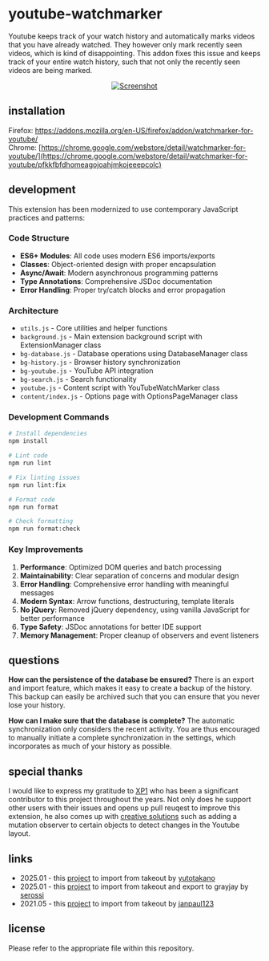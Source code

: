 # youtube-watchmarker

Youtube keeps track of your watch history and automatically marks videos that you have already watched. They however only mark recently seen videos, which is kind of disappointing. This addon fixes this issue and keeps track of your entire watch history, such that not only the recently seen videos are being marked.

<p align="center"><a href="https://sniklaus.com/youwatch"><img src="https://content.sniklaus.com/youwatch/screenshot.jpg" alt="Screenshot"></a></p>

## installation

Firefox: https://addons.mozilla.org/en-US/firefox/addon/watchmarker-for-youtube/
<br />
Chrome: [https://chrome.google.com/webstore/detail/watchmarker-for-youtube/](https://chrome.google.com/webstore/detail/watchmarker-for-youtube/pfkkfbfdhomeagojoahjmkojeeepcolc)

## development

This extension has been modernized to use contemporary JavaScript practices and patterns:

### Code Structure

- **ES6+ Modules**: All code uses modern ES6 imports/exports
- **Classes**: Object-oriented design with proper encapsulation
- **Async/Await**: Modern asynchronous programming patterns
- **Type Annotations**: Comprehensive JSDoc documentation
- **Error Handling**: Proper try/catch blocks and error propagation

### Architecture

- `utils.js` - Core utilities and helper functions
- `background.js` - Main extension background script with ExtensionManager class
- `bg-database.js` - Database operations using DatabaseManager class
- `bg-history.js` - Browser history synchronization
- `bg-youtube.js` - YouTube API integration
- `bg-search.js` - Search functionality
- `youtube.js` - Content script with YouTubeWatchMarker class
- `content/index.js` - Options page with OptionsPageManager class

### Development Commands

```bash
# Install dependencies
npm install

# Lint code
npm run lint

# Fix linting issues
npm run lint:fix

# Format code
npm run format

# Check formatting
npm run format:check
```

### Key Improvements

1. **Performance**: Optimized DOM queries and batch processing
2. **Maintainability**: Clear separation of concerns and modular design
3. **Error Handling**: Comprehensive error handling with meaningful messages
4. **Modern Syntax**: Arrow functions, destructuring, template literals
5. **No jQuery**: Removed jQuery dependency, using vanilla JavaScript for better performance
6. **Type Safety**: JSDoc annotations for better IDE support
7. **Memory Management**: Proper cleanup of observers and event listeners

## questions

<b>How can the persistence of the database be ensured?</b> There is an export and import feature, which makes it easy to create a backup of the history. This backup can easily be archived such that you can ensure that you never lose your history.

<b>How can I make sure that the database is complete?</b> The automatic synchronization only considers the recent activity. You are thus encouraged to manually initiate a complete synchronization in the settings, which incorporates as much of your history as possible.

## special thanks

I would like to express my gratitude to [XP1](https://github.com/XP1) who has been a significant contributor to this project throughout the years. Not only does he support other users with their issues and opens up pull reuqest to improve this extension, he also comes up with [creative solutions](https://github.com/sniklaus/youtube-watchmarker/pull/126) such as adding a mutation observer to certain objects to detect changes in the Youtube layout.

## links

- 2025.01 - this [project](https://github.com/yutotakano/youtube-takeout-json-to-watchmarker) to import from takeout by [yutotakano](https://github.com/yutotakano)
- 2025.01 - this [project](https://github.com/serossi/YT2Grayjay) to import from takeout and export to grayjay by [serossi](https://github.com/serossi)
- 2021.05 - this [project](https://github.com/janpaul123/youtube-takeout-to-watchmarker) to import from takeout by [janpaul123](https://github.com/janpaul123)

## license

Please refer to the appropriate file within this repository.
